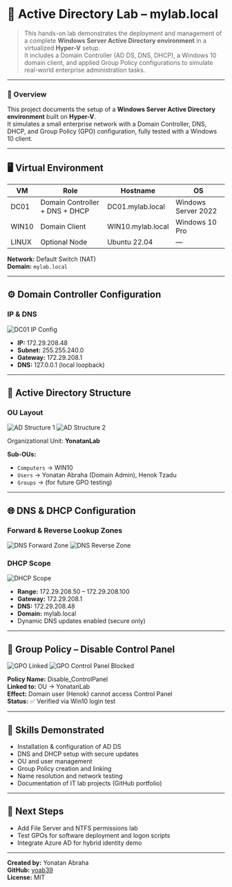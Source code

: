 # 🧱 Active Directory Lab – mylab.local

> This hands-on lab demonstrates the deployment and management of a complete **Windows Server Active Directory environment** in a virtualized **Hyper-V** setup.  
> It includes a Domain Controller (AD DS, DNS, DHCP), a Windows 10 domain client, and applied Group Policy configurations to simulate real-world enterprise administration tasks.

---

### 📘 Overview
This project documents the setup of a **Windows Server Active Directory environment** built on **Hyper-V**.  
It simulates a small enterprise network with a Domain Controller, DNS, DHCP, and Group Policy (GPO) configuration, fully tested with a Windows 10 client.

---

## 🖥️ Virtual Environment
| VM | Role | Hostname | OS |
|----|------|-----------|----|
| DC01 | Domain Controller + DNS + DHCP | DC01.mylab.local | Windows Server 2022 |
| WIN10 | Domain Client | WIN10.mylab.local | Windows 10 Pro |
| LINUX | Optional Node | Ubuntu 22.04 | — |

**Network:** Default Switch (NAT)  
**Domain:** `mylab.local`

---

## ⚙️ Domain Controller Configuration

### IP & DNS
![DC01 IP Config](./02_DC01_IPConfig.png)

- **IP:** 172.29.208.48  
- **Subnet:** 255.255.240.0  
- **Gateway:** 172.29.208.1  
- **DNS:** 127.0.0.1 (local loopback)

---

## 🧩 Active Directory Structure

### OU Layout
![AD Structure 1](./03_AD_Structure1.png)
![AD Structure 2](./03_AD_Structure2.png)

Organizational Unit: **YonatanLab**

**Sub-OUs:**
- `Computers` → WIN10  
- `Users` → Yonatan Abraha (Domain Admin), Henok Tzadu  
- `Groups` → (for future GPO testing)

---

## 🌐 DNS & DHCP Configuration

### Forward & Reverse Lookup Zones
![DNS Forward Zone](./04_DNS_Records.png)
![DNS Reverse Zone](./05_DNS_Reverse.png)

### DHCP Scope
![DHCP Scope](./06_DHCP_Scope.png)

- **Range:** 172.29.208.50 – 172.29.208.100  
- **Gateway:** 172.29.208.1  
- **DNS:** 172.29.208.48  
- **Domain:** mylab.local  
- Dynamic DNS updates enabled (secure only)

---

## 🔐 Group Policy – Disable Control Panel
![GPO Linked](./09_GPO_Linked.png)
![GPO Control Panel Blocked](./08_GPO_ControlPanelBlocked.png)

**Policy Name:** Disable_ControlPanel  
**Linked to:** OU → YonatanLab  
**Effect:** Domain user (Henok) cannot access Control Panel  
**Status:** ✅ Verified via Win10 login test

---

## 🧠 Skills Demonstrated
- Installation & configuration of AD DS  
- DNS and DHCP setup with secure updates  
- OU and user management  
- Group Policy creation and linking  
- Name resolution and network testing  
- Documentation of IT lab projects (GitHub portfolio)

---

## 🚀 Next Steps
- Add File Server and NTFS permissions lab  
- Test GPOs for software deployment and logon scripts  
- Integrate Azure AD for hybrid identity demo

---

**Created by:** Yonatan Abraha  
**GitHub:** [yoab39](https://github.com/yoab39)  
**License:** MIT
